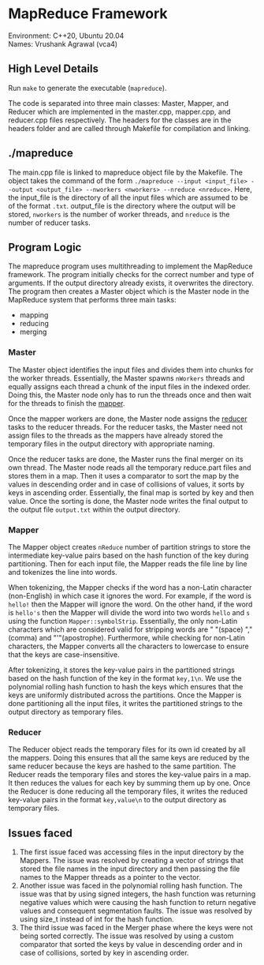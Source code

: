 # MapReduce Framework

Environment: C++20, Ubuntu 20.04<br>
Names: Vrushank Agrawal (vca4)

## High Level Details

Run ``make`` to generate the executable (`mapreduce`).

The code is separated into three main classes: Master, Mapper, and Reducer which are implemented in the master.cpp, mapper.cpp, and reducer.cpp files respectively. The headers for the classes are in the headers folder and are called through Makefile for compilation and linking.

## ./mapreduce

The main.cpp file is linked to mapreduce object file by the Makefile. The object takes the command of the form ``./mapreduce --input <input_file> --output <output_file> --nworkers <nworkers> --nreduce <nreduce>``. Here, the input_file is the directory of all the input files which are assumed to be of the format ``.txt``. output_file is the directory where the output will be stored, ``nworkers`` is the number of worker threads, and ``nreduce`` is the number of reducer tasks.

## Program Logic

The mapreduce program uses multithreading to implement the MapReduce framework. The program initially checks for the correct number and type of arguments. If the output directory already exists, it overwrites the directory. The program then creates a Master object which is the Master node in the MapReduce system that performs three main tasks:

- mapping
- reducing
- merging

### Master

The Master object identifies the input files and divides them into chunks for the worker threads. Essentially, the Master spawns ``nWorkers`` threads and equally assigns each thread a chunk of the input files in the indexed order. Doing this, the Master node only has to run the threads once and then wait for the threads to finish the [mapper](#mapper).

Once the mapper workers are done, the Master node assigns the [reducer](#reducer) tasks to the reducer threads. For the reducer tasks, the Master need not assign files to the threads as the mappers have already stored the temporary files in the output directory with appropriate naming.

Once the reducer tasks are done, the Master runs the final merger on its own thread. The Master node reads all the temporary reduce.part files and stores them in a map. Then it uses a comparator to sort the map by the values in descending order and in case of collisions of values, it sorts by keys in ascending order. Essentially, the final map is sorted by key and then value. Once the sorting is done, the Master node writes the final output to the output file ``output.txt`` within the output directory.

### Mapper

The Mapper object creates ``nReduce`` number of partition strings to store the intermediate key-value pairs based on the hash function of the key during partitioning. Then for each input file, the Mapper reads the file line by line and tokenizes the line into words.

When tokenizing, the Mapper checks if the word has a non-Latin character (non-English) in which case it ignores the word. For example, if the word is ``hello!`` then the Mapper will ignore the word. On the other hand, if the word is ``hello's`` then the Mapper will divide the word into two words ``hello`` and ``s`` using the function ``Mapper::symbolStrip``. Essentially, the only non-Latin characters which are considered valid for stripping words are \" \"(space) \",\"(comma) and \"\'\"(apostrophe). Furthermore, while checking for non-Latin characters, the Mapper converts all the characters to lowercase to ensure that the keys are case-insensitive.

After tokenizing, it stores the key-value pairs in the partitioned strings based on the hash function of the key in the format ``key,1\n``. We use the polynomial rolling hash function to hash the keys which ensures that the keys are uniformly distributed across the partitions. Once the Mapper is done partitioning all the input files, it writes the partitioned strings to the output directory as temporary files.

### Reducer

The Reducer object reads the temporary files for its own id created by all the mappers. Doing this ensures that all the same keys are reduced by the same reducer because the keys are hashed to the same partition. The Reducer reads the temporary files and stores the key-value pairs in a map. It then reduces the values for each key by summing them up by one. Once the Reducer is done reducing all the temporary files, it writes the reduced key-value pairs in the format ``key,value\n`` to the output directory as temporary files.

## Issues faced

1. The first issue faced was accessing files in the input directory by the Mappers. The issue was resolved by creating a vector of strings that stored the file names in the input directory and then passing the file names to the Mapper threads as a pointer to the vector.
2. Another issue was faced in the polynomial rolling hash function. The issue was that by using signed integers, the hash function was returning negative values which were causing the hash function to return negative values and consequent segmentation faults. The issue was resolved by using size_t instead of int for the hash function.
3. The third issue was faced in the Merger phase where the keys were not being sorted correctly. The issue was resolved by using a custom comparator that sorted the keys by value in descending order and in case of collisions, sorted by key in ascending order.
